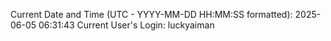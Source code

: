 Current Date and Time (UTC - YYYY-MM-DD HH:MM:SS formatted): 2025-06-05 06:31:43
Current User's Login: luckyaiman
